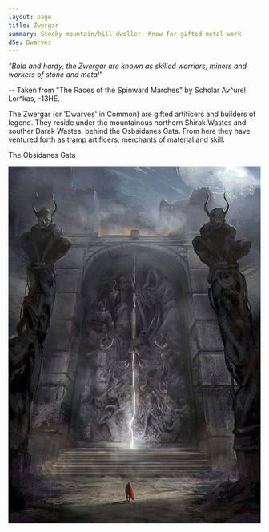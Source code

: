 ```yaml
---
layout: page
title: Zwergar
summary: Stocky mountain/hill dweller. Know for gifted metal work
d5e: Dwarves
---
```


<em>"Bold and hardy, the Zwergar are known as skilled warriors, miners and
workers of stone and metal"</em>

\-- Taken from "The Races of the Spinward Marches" by Scholar Av^urel Lor^kas,
-13HE.

The Zwergar (or 'Dwarves' in Common) are gifted artificers and builders of
legend. They reside under the mountainous northern Shirak Wastes and souther
Darak Wastes, behind the Osbsidanes Gata. From here they have ventured forth as
tramp artificers, merchants of material and skill.

The Obsidanes Gata

![Obsidanes Gata](/assets/obsidian-gates-shirak.jpg)
